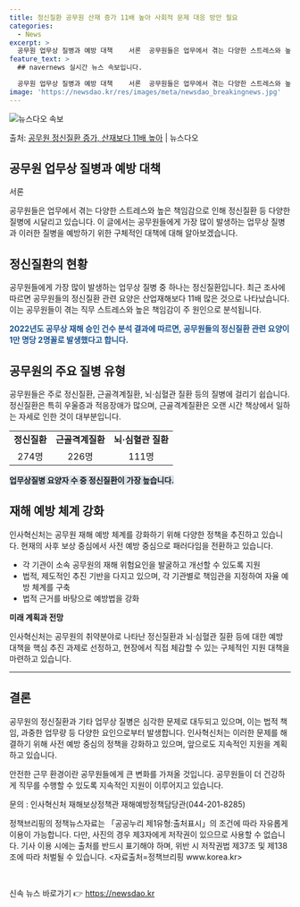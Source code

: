 ```yaml
---
title: 정신질환 공무원 산재 증가 11배 높아 사회적 문제 대응 방안 필요
categories:
  - News
excerpt: >
  공무원 업무상 질병과 예방 대책    서론  공무원들은 업무에서 겪는 다양한 스트레스와 높은 책임감으로 인해…
feature_text: >
  ## navernews 실시간 뉴스 속보입니다.

  공무원 업무상 질병과 예방 대책    서론  공무원들은 업무에서 겪는 다양한 스트레스와 높은 책임감으로 인해…
image: 'https://newsdao.kr/res/images/meta/newsdao_breakingnews.jpg'
---
```


![뉴스다오 속보](https://newsdao.kr/res/images/meta/newsdao_breakingnews.jpg)

<p>출처: <a href="https://newsdao.kr/4364" rel="dofollow">공무원 정신질환 증가, 산재보다 11배 높아</a> | 뉴스다오</p>

<h2 data-ke-size="size26">공무원 업무상 질병과 예방 대책</h2>

서론
<p data-ke-size="size16">공무원들은 업무에서 겪는 다양한 스트레스와 높은 책임감으로 인해 정신질환 등 다양한 질병에 시달리고 있습니다. 이 글에서는 공무원들에게 가장 많이 발생하는 업무상 질병과 이러한 질병을 예방하기 위한 구체적인 대책에 대해 알아보겠습니다.</p>

<h2 data-ke-size="size24">정신질환의 현황</h2>
<p data-ke-size="size16">공무원들에게 가장 많이 발생하는 업무상 질병 중 하나는 정신질환입니다. 최근 조사에 따르면 공무원들의 정신질환 관련 요양은 산업재해보다 11배 많은 것으로 나타났습니다. 이는 공무원들이 겪는 직무 스트레스와 높은 책임감이 주 원인으로 분석됩니다.</p>

<b><span style="color: #1a5490;">2022년도 공무상 재해 승인 건수 분석 결과에 따르면, 공무원들의 정신질환 관련 요양이 1만 명당 2명꼴로 발생했다고 합니다.</span></b>

<h2 data-ke-size="size24">공무원의 주요 질병 유형</h2>
<p data-ke-size="size16">공무원들은 주로 정신질환, 근골격계질환, 뇌·심혈관 질환 등의 질병에 걸리기 쉽습니다. 정신질환은 특히 우울증과 적응장애가 많으며, 근골격계질환은 오랜 시간 책상에서 일하는 자세로 인한 것이 대부분입니다.</p>

<table>
	<tr>
		<td style="text-align: center; height: 17px;"><b>정신질환</b></td>
		<td style="text-align: center; height: 17px;"><b>근골격계질환</b></td>
		<td style="text-align: center; height: 17px;"><b>뇌·심혈관 질환</b></td>
	</tr>
	<tr>
		<td style="text-align: center; height: 17px;">274명</td>
		<td style="text-align: center; height: 17px;">226명</td>
		<td style="text-align: center; height: 17px;">111명</td>
	</tr>
</table>

<b><span style="background-color: #21538527;">업무상질병 요양자 수 중 정신질환이 가장 높습니다.</span></b>

<h2 data-ke-size="size24">재해 예방 체계 강화</h2>
<p data-ke-size="size16">인사혁신처는 공무원 재해 예방 체계를 강화하기 위해 다양한 정책을 추진하고 있습니다. 현재의 사후 보상 중심에서 사전 예방 중심으로 패러다임을 전환하고 있습니다.</p>

<ul>
	<li>각 기관이 소속 공무원의 재해 위험요인을 발굴하고 개선할 수 있도록 지원</li>
	<li>법적, 제도적인 추진 기반을 다지고 있으며, 각 기관별로 책임관을 지정하여 자율 예방 체계를 구축</li>
	<li>법적 근거를 바탕으로 예방법을 강화</li>
</ul>

<b>미래 계획과 전망</b>
<p data-ke-size="size16">인사혁신처는 공무원의 취약분야로 나타난 정신질환과 뇌·심혈관 질환 등에 대한 예방 대책을 핵심 추진 과제로 선정하고, 현장에서 직접 체감할 수 있는 구체적인 지원 대책을 마련하고 있습니다.</p>

<hr>

<h2 data-ke-size="size24">결론</h2>
<p data-ke-size="size16">공무원의 정신질환과 기타 업무상 질병은 심각한 문제로 대두되고 있으며, 이는 법적 책임, 과중한 업무량 등 다양한 요인으로부터 발생합니다. 인사혁신처는 이러한 문제를 해결하기 위해 사전 예방 중심의 정책을 강화하고 있으며, 앞으로도 지속적인 지원을 계획하고 있습니다.</p>

<p data-ke-size="size16">안전한 근무 환경이란 공무원들에게 큰 변화를 가져올 것입니다. 공무원들이 더 건강하게 직무를 수행할 수 있도록 지속적인 지원이 이루어지고 있습니다.</p>

<p data-ke-size="size16">문의 : 인사혁신처 재해보상정책관 재해예방정책담당관(044-201-8285)</p>
<p data-ke-size="size16">정책브리핑의 정책뉴스자료는 「공공누리 제1유형:출처표시」의 조건에 따라 자유롭게 이용이 가능합니다. 다만, 사진의 경우 제3자에게 저작권이 있으므로 사용할 수 없습니다. 기사 이용 시에는 출처를 반드시 표기해야 하며, 위반 시 저작권법 제37조 및 제138조에 따라 처벌될 수 있습니다. <자료출처=정책브리핑 www.korea.kr></p>

<p data-ke-size="size16">&nbsp;</p> 

신속 뉴스 바로가기 👉 <a href="https://newsdao.kr" rel="dofollow">https://newsdao.kr</a>


